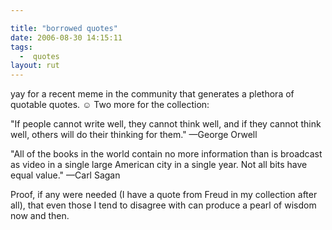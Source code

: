 ```yaml
---

title: "borrowed quotes"
date: 2006-08-30 14:15:11
tags:
  -  quotes
layout: rut
---
```


yay for a recent meme in the community that generates a plethora of quotable quotes. &#x263a;  Two more for the collection:

"If people cannot write well, they cannot think well, and if they cannot think well, others will do their thinking for them." &mdash;George Orwell

"All of the books in the world contain no more information than is broadcast as video in a single large American city in a single year. Not all bits have equal value." &mdash;Carl Sagan

Proof, if any were needed (I have a quote from Freud in my collection after all), that even those I tend to disagree with can produce a pearl of wisdom now and then.

